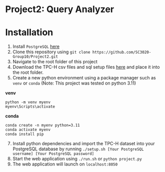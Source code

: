 # Project2: Query Analyzer

# Installation
1. Install `PostgreSQL` [here](https://www.postgresql.org/download/)
2. Clone this repository using `git clone https://github.com/SC3020-Group10/Project2.git`
3. Navigate to the root folder of this project
5. Download the TPC-H csv files and sql setup files [here](https://drive.google.com/drive/folders/1sAwyOoHuS35j6GTRL8-COcknz6Lo1S9k?usp=sharing) and place it into the root folder.
6. Create a new python environment using a package manager such as `venv` or `conda` (Note: This project was tested on python 3.11)

**venv**
```
python -m venv myenv
myenv\Scripts\activate
```
**conda**
```
conda create -n myenv python=3.11
conda activate myenv
conda install pip
```
7. Install python dependencies and import the TPC-H dataset into your PostgreSQL database by running `./setup.sh [Your PostgreSQL username] [Your PostgreSQL password]`
8. Start the web application using `./run.sh` or `python project.py`
9. The web application will launch on `localhost:8050`
